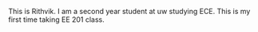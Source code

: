 This is Rithvik. 
I am a second year student at uw studying ECE.
This is my first time taking EE 201 class.

